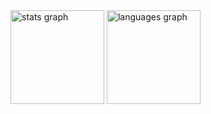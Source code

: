 <div>
    <img src="https://github-readme-stats.vercel.app/api?username=noahonfyre&hide_title=false&hide_rank=true&show_icons=true&include_all_commits=true&count_private=true&disable_animations=true&theme=dark&locale=en&hide_border=true&order=1&custom_title=Statistics" height="150" alt="stats graph"  />
    <img src="https://github-readme-stats.vercel.app/api/top-langs?username=noahonfyre&locale=en&hide_title=false&layout=compact&card_width=320&langs_count=5&theme=dark&hide_border=true&order=2&custom_title=Languages" height="150" alt="languages graph"  />
</div>

